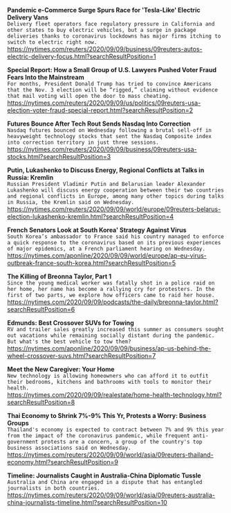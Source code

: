 **Pandemic e-Commerce Surge Spurs Race for 'Tesla-Like' Electric Delivery Vans**\
`Delivery fleet operators face regulatory pressure in California and other states to buy electric vehicles, but a surge in package deliveries thanks to coronavirus lockdowns has major firms itching to switch to electric right now.`\
https://nytimes.com/reuters/2020/09/09/business/09reuters-autos-electric-delivery-focus.html?searchResultPosition=1

**Special Report: How a Small Group of U.S. Lawyers Pushed Voter Fraud Fears Into the Mainstream**\
`For months, President Donald Trump has tried to convince Americans that the Nov. 3 election will be “rigged,” claiming without evidence that mail voting will open the door to mass cheating.`\
https://nytimes.com/reuters/2020/09/09/us/politics/09reuters-usa-election-voter-fraud-special-report.html?searchResultPosition=2

**Futures Bounce After Tech Rout Sends Nasdaq Into Correction**\
`Nasdaq futures bounced on Wednesday following a brutal sell-off in heavyweight technology stocks that sent the Nasdaq Composite index into correction territory in just three sessions.`\
https://nytimes.com/reuters/2020/09/09/business/09reuters-usa-stocks.html?searchResultPosition=3

**Putin, Lukashenko to Discuss Energy, Regional Conflicts at Talks in Russia: Kremlin**\
`Russian President Vladimir Putin and Belarusian leader Alexander Lukashenko will discuss energy cooperation between their two countries and regional conflicts in Europe, among many other topics during talks in Russia, the Kremlin said on Wednesday.`\
https://nytimes.com/reuters/2020/09/09/world/europe/09reuters-belarus-election-lukashenko-kremlin.html?searchResultPosition=4

**French Senators Look at South Korea' Strategy Against Virus**\
`South Korea’s ambassador to France said his country managed to enforce a quick response to the coronavirus based on its previous experiences of major epidemics, at a French parliament hearing on Wednesday.`\
https://nytimes.com/aponline/2020/09/09/world/europe/ap-eu-virus-outbreak-france-south-korea.html?searchResultPosition=5

**The Killing of Breonna Taylor, Part 1**\
`Since the young medical worker was fatally shot in a police raid on her home, her name has become a rallying cry for protesters. In the first of two parts, we explore how officers came to raid her house.`\
https://nytimes.com/2020/09/09/podcasts/the-daily/breonna-taylor.html?searchResultPosition=6

**Edmunds: Best Crossover SUVs for Towing**\
`RV and trailer sales greatly increased this summer as consumers sought out vacations while remaining socially distant during the pandemic. But what's the best vehicle to tow them?`\
https://nytimes.com/aponline/2020/09/09/business/ap-us-behind-the-wheel-crossover-suvs.html?searchResultPosition=7

**Meet the New Caregiver: Your Home**\
`New technology is allowing homeowners who can afford it to outfit their bedrooms, kitchens and bathrooms with tools to monitor their health.`\
https://nytimes.com/2020/09/09/realestate/home-health-technology.html?searchResultPosition=8

**Thai Economy to Shrink 7%-9% This Yr, Protests a Worry: Business Groups**\
`Thailand's economy is expected to contract between 7% and 9% this year from the impact of the coronavirus pandemic, while frequent anti-government protests are a concern, a group of the country's top business associations said on Wednesday.`\
https://nytimes.com/reuters/2020/09/09/world/asia/09reuters-thailand-economy.html?searchResultPosition=9

**Timeline: Journalists Caught in Australia-China Diplomatic Tussle**\
`Australia and China are engaged in a dispute that has entangled journalists in both countries.`\
https://nytimes.com/reuters/2020/09/09/world/asia/09reuters-australia-china-journalists-timeline.html?searchResultPosition=10


